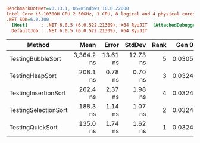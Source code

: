 ``` ini

BenchmarkDotNet=v0.13.1, OS=Windows 10.0.22000
Intel Core i5-10300H CPU 2.50GHz, 1 CPU, 8 logical and 4 physical cores
.NET SDK=6.0.300
  [Host]     : .NET 6.0.5 (6.0.522.21309), X64 RyuJIT  [AttachedDebugger]
  DefaultJob : .NET 6.0.5 (6.0.522.21309), X64 RyuJIT


```
|               Method |       Mean |    Error |   StdDev | Rank |  Gen 0 | Allocated |
|--------------------- |-----------:|---------:|---------:|-----:|-------:|----------:|
|    TestingBubbleSort | 3,364.2 ns | 13.61 ns | 12.73 ns |    5 | 0.0305 |     136 B |
|      TestingHeapSort |   208.1 ns |  0.78 ns |  0.70 ns |    3 | 0.0324 |     136 B |
| TestingInsertionSort |   262.4 ns |  2.37 ns |  1.98 ns |    4 | 0.0324 |     136 B |
| TestingSelectionSort |   188.3 ns |  1.14 ns |  1.07 ns |    2 | 0.0324 |     136 B |
|     TestingQuickSort |   135.0 ns |  1.74 ns |  1.62 ns |    1 | 0.0324 |     136 B |
